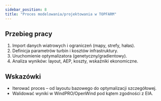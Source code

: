 ```yaml
---
sidebar_position: 8
title: "Proces modelowania/projektowania w TOPFARM"
---
```


## Przebieg pracy

1. Import danych wiatrowych i ograniczeń (mapy, strefy, hałas).
2. Definicja parametrów turbin i kosztów infrastruktury.
3. Uruchomienie optymalizatora (genetyczny/gradientowy).
4. Analiza wyników: layout, AEP, koszty, wskaźniki ekonomiczne.

## Wskazówki

- Iterować proces – od layoutu bazowego do optymalizacji szczegółowej.
- Walidować wyniki w WindPRO/OpenWind pod kątem zgodności z EIA.

